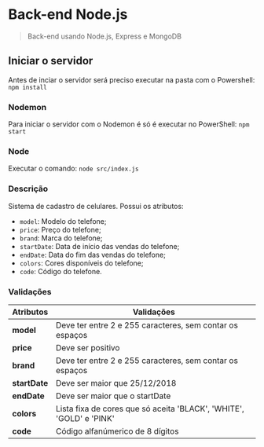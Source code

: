 # Back-end Node.js
> Back-end usando Node.js, Express e MongoDB

## Iniciar o servidor
Antes de inciar o servidor será preciso executar na pasta com o Powershell:  ```npm install```

### Nodemon
Para iniciar o servidor com o Nodemon é só é executar no PowerShell: ```npm start```

### Node
Executar o comando: ```node src/index.js```

### Descrição
Sistema de cadastro de celulares. Possui os atributos:
- ```model```: Modelo do telefone;
- ```price```: Preço do telefone;
- ```brand```: Marca do telefone;
- ```startDate```: Data de início das vendas do telefone;
- ```endDate```: Data do fim das vendas do telefone;
- ```colors```: Cores disponíveis do telefone;
- ```code```: Código do telefone.

### Validações

|   Atributos   | Validações                                                          |
|---------------|---------------------------------------------------------------------|
| **model**     | Deve ter entre 2 e 255 caracteres, sem contar os espaços            |    
| **price**     | Deve ser positivo                                                   |
| **brand**     | Deve ter entre 2 e 255 caracteres, sem contar os espaços            |
| **startDate** | Deve ser maior que 25/12/2018                                       |
| **endDate**   | Deve ser maior que o startDate                                      |
| **colors**    | Lista fixa de cores que só aceita 'BLACK', 'WHITE', 'GOLD' e 'PINK' |
| **code**      | Código alfanúmerico de 8 dígitos                                    |
